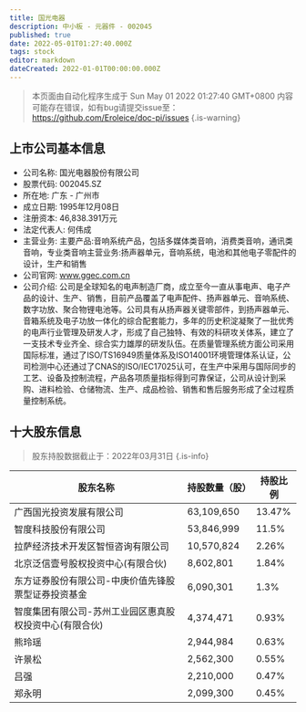 ```yaml
---
title: 国光电器
description: 中小板 - 元器件 - 002045
published: true
date: 2022-05-01T01:27:40.000Z
tags: stock
editor: markdown
dateCreated: 2022-01-01T00:00:00.000Z
---
```


> 本页面由自动化程序生成于 Sun May 01 2022 01:27:40 GMT+0800
> 内容可能存在错误，如有bug请提交issue至：https://github.com/Eroleice/doc-pi/issues
{.is-warning}

## 上市公司基本信息
- 公司名称: 国光电器股份有限公司
- 股票代码: 002045.SZ
- 所在地: 广东 - 广州市
- 成立日期: 1995年12月08日
- 注册资本: 46,838.391万元
- 法定代表人: 何伟成
- 主营业务: 主要产品:音响系统产品，包括多媒体类音响，消费类音响，通讯类音响，专业类音响主营业务:扬声器单元，音响系统，电池和其他电子零配件的设计，生产和销售
- 公司官网: www.ggec.com.cn
- 公司介绍: 公司是全球知名的电声制造厂商，成立至今一直从事电声、电子产品的设计、生产、销售，目前产品覆盖了电声配件、扬声器单元、音响系统、数字功放、聚合物锂电池等。公司具有从扬声器关键零部件，到扬声器单元、音箱系统及电子功放一体化的综合配套能力，多年的历史积淀凝聚了一批优秀的电声行业管理及研发人才，形成了自己独特、有效的科研攻关体系，建立了一支技术专业齐全、综合实力雄厚的研发队伍。在质量管理系统方面公司采用国际标准，通过了ISO/TS16949质量体系及ISO14001环境管理体系认证，公司检测中心还通过了CNAS的ISO/IEC17025认可，在生产中采用与国际同步的工艺、设备及控制流程，产品各项质量指标得到可靠保证，公司从设计到采购、进料检验、仓储物流、生产、成品检验、销售和售后服务形成了全过程质量控制系统。


## 十大股东信息
> 股东持股数据截止于：2022年03月31日
{.is-info}

| 股东名称 | 持股数量（股） | 持股比例 |
| --- | --- | --- |
| 广西国光投资发展有限公司 | 63,109,650 | 13.47% |
| 智度科技股份有限公司 | 53,846,999 | 11.5% |
| 拉萨经济技术开发区智恒咨询有限公司 | 10,570,824 | 2.26% |
| 北京泛信壹号股权投资中心(有限合伙) | 8,602,801 | 1.84% |
| 东方证券股份有限公司-中庚价值先锋股票型证券投资基金 | 6,090,301 | 1.3% |
| 智度集团有限公司-苏州工业园区惠真股权投资中心(有限合伙) | 4,374,471 | 0.93% |
| 熊玲瑶 | 2,944,984 | 0.63% |
| 许景松 | 2,562,300 | 0.55% |
| 吕强 | 2,210,000 | 0.47% |
| 郑永明 | 2,099,300 | 0.45% |




